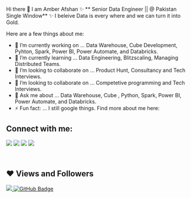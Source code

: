 Hi there 👋
I am Amber Afshan ✨ ** Senior Data Engineer || @ Pakistan Single Window** ✨ I beleive Data is every where and we can turn it into Gold.

Here are a few things about me:

* 🔭 I’m currently working on ... Data Warehouse, Cube Development, Pyhton, Spark, Power BI, Power Automate, and Databricks.
* 🌱 I’m currently learning ... Data Engineering, Blitzscaling, Managing Distributed Teams.
* 👯 I’m looking to collaborate on ... Product Hunt, Consultancy and Tech Interviews.
* 🤔 I’m looking to collaborate on ... Competetive programming and Tech Interviews.
* 💬 Ask me about ... Data Warehouse, Cube , Python, Spark, Power BI, Power Automate, and Databricks.
* ⚡ Fun fact: ... I still google things.
Find more about me here:

## Connect with me:
<p align="left">

<a href = "https://www.linkedin.com/in/amber-afshan-94a481129/"><img src="https://img.icons8.com/fluent/48/000000/linkedin.png"/></a>
<a href = "https://www.instagram.com/empr.esss/"><img src="https://img.icons8.com/fluent/48/000000/instagram-new.png"/></a>
<a href = "https://www.facebook.com/xdrawOp"><img src="https://img.icons8.com/color/48/000000/facebook-new.png"/></a>
<a href = "amberafshan2050@gmail.com"><img src="https://img.icons8.com/color/48/000000/gmail-new.png"/></a>

</p>
<br/>

## ❤ Views and Followers
<a href="https://github.com/riffatS/github-profile-views-counter">
    <img src="https://komarev.com/ghpvc/?username=riffatS">
</a>
<a href="https://github.com/riffatS?tab=followers"><img src="https://img.shields.io/github/followers/riffatS?label=Followers&style=social" alt="GitHub Badge"></a>

